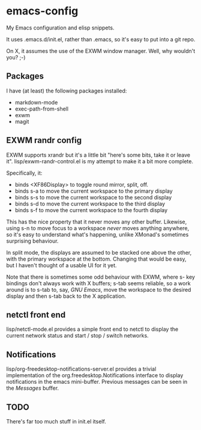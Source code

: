 # emacs-config
My Emacs configuration and elisp snippets.

It uses .emacs.d/init.el, rather than .emacs, so it's easy to put into a git repo.

On X, it assumes the use of the EXWM window manager. Well, why wouldn't you? ;-)

## Packages
I have (at least) the following packages installed:

- markdown-mode
- exec-path-from-shell
- exwm
- magit

## EXWM randr config
EXWM supports xrandr but it's a little bit "here's some bits, take it or leave it". lisp/exwm-randr-control.el is my attempt to make it a bit more complete.

Specifically, it:

- binds <XF86Display\> to toggle round mirror, split, off.
- binds s-a to move the current workspace to the primary display
- binds s-s to move the current workspace to the second display
- binds s-d to move the current workspace to the third display
- binds s-f to move the current workspace to the fourth display

This has the nice property that it never moves any other buffer. Likewise, using s-n to move focus to a workspace *never* moves anything anywhere, so it's easy to understand what's happening, unlike XMonad's sometimes surprising behaviour.

In split mode, the displays are assumed to be stacked one above the other, with the primary workspace at the bottom. Changing that would be easy, but I haven't thought of a usable UI for it yet.

Note that there is sometimes some odd behaviour with EXWM, where s- key bindings don't always work with X buffers; s-tab seems reliable, so a work around is to s-tab to, say, *GNU Emacs*, move the workspace to the desired display and then s-tab back to the X application.

## netctl front end
lisp/netctl-mode.el provides a simple front end to netctl to display the current network status and start / stop / switch networks.

## Notifications
lisp/org-freedesktop-notifications-server.el provides a trivial implementation of the org.freedesktop.Notifications interface to display notifications in the emacs mini-buffer. Previous messages can be seen in the *Messages* buffer.

## TODO
There's far too much stuff in init.el itself.
